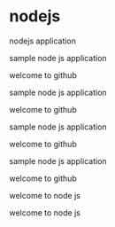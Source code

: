 # nodejs
nodejs application


sample node js application 

welcome to github


sample node js application 

welcome to github


sample node js application 

welcome to github


sample node js application 

welcome to github










welcome to node js

welcome to node js